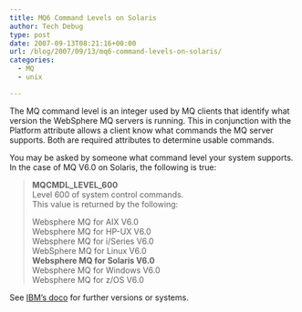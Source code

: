 ```yaml
---
title: MQ6 Command Levels on Solaris
author: Tech Debug
type: post
date: 2007-09-13T08:21:16+00:00
url: /blog/2007/09/13/mq6-command-levels-on-solaris/
categories:
  - MQ
  - unix

---
```

The MQ command level is an integer used by MQ clients that identify what version the WebSphere MQ servers is running. This in conjunction with the Platform attribute allows a client know what commands the MQ server supports. Both are required attributes to determine usable commands.

You may be asked by someone what command level your system supports. In the case of MQ V6.0 on Solaris, the following is true:

> **MQCMDL\_LEVEL\_600**  
> Level 600 of system control commands.  
> This value is returned by the following: 
> 
> Websphere MQ for AIX V6.0  
> Websphere MQ for HP-UX V6.0  
> Websphere MQ for i/Series V6.0  
> WebSphere MQ for Linux V6.0  
> **Websphere MQ for Solaris V6.0**  
> Websphere MQ for Windows V6.0  
> Websphere MQ for z/OS V6.0

See [IBM&#8217;s doco][1] for further versions or systems.

 [1]: http://publib.boulder.ibm.com/infocenter/wmqv6/v6r0/index.jsp?topic=/com.ibm.mq.csqzak.doc/js03081.htm